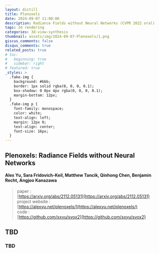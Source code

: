 ```yaml
---
layout: distill
title: Plenoxels
date: 2024-09-07 11:00:00
description: Radiance Fields without Neural Networks (CVPR 2022 oral)
tags: 3d rendering
categories: 3d-view-synthesis
thumbnail: assets/img/2024-09-07-Plenoxels/1.png
giscus_comments: false
disqus_comments: true
related_posts: true
# toc:
#   beginning: true
#   sidebar: right
# featured: true
_styles: >
  .fake-img {
    background: #bbb;
    border: 1px solid rgba(0, 0, 0, 0.1);
    box-shadow: 0 0px 4px rgba(0, 0, 0, 0.1);
    margin-bottom: 12px;
  }
  .fake-img p {
    font-family: monospace;
    color: white;
    text-align: left;
    margin: 12px 0;
    text-align: center;
    font-size: 16px;
  }
---
```


## Plenoxels: Radiance Fields without Neural Networks

#### Alex Yu, Sara Fridovich-Keil, Matthew Tancik, Qinhong Chen, Benjamin Recht, Angjoo Kanazawa

> paper :  
[https://arxiv.org/abs/2112.05131](https://arxiv.org/abs/2112.05131)  
project website :  
[https://alexyu.net/plenoxels/](https://alexyu.net/plenoxels/)  
code :  
[https://github.com/sxyu/svox2](https://github.com/sxyu/svox2)  

## TBD

### TBD